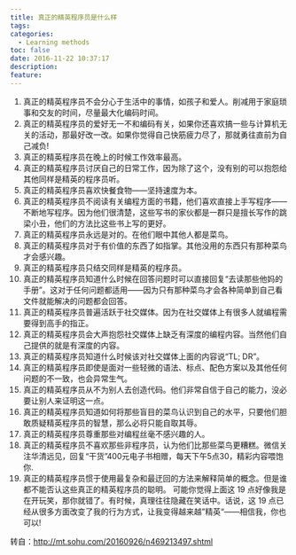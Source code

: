 ```yaml
---
title: 真正的精英程序员是什么样
tags:
categories:
  - Learning methods
toc: false
date: 2016-11-22 10:37:17
description: 
feature:
---
```


1. 真正的精英程序员不会分心于生活中的事情，如孩子和爱人。削减用于家庭琐事和交友的时间，尽量最大化编码时间。
2. 真正的精英程序员的爱好无一不和编码有关，如果你还喜欢搞一些与计算机无关的活动，那最好改一改。如果你觉得自己快筋疲力尽了，那就勇往直前为自己减负!
3. 真正的精英程序员在晚上的时候工作效率最高。
4. 真正的精英程序员讨厌自己的日常工作，因为除了这个，没有别的可以抱怨给其他同样是精英的程序员听。
5. 真正的精英程序员喜欢快餐食物——坚持速度为本。
6. 真正的精英程序员不阅读有关编程方面的书籍，他们喜欢直接上手写程序——不断地写程序。因为他们很清楚，这些写书的家伙都是一群只是擅长写作的跳梁小丑，他们的方法比这些书上写的更好。
7. 真正的精英程序员永远是对的。在他们眼中其他人都是菜鸟。
8. 真正的精英程序员对于有价值的东西了如指掌。其他没用的东西只有那种菜鸟才会感兴趣。
9. 真正的精英程序员只结交同样是精英的程序员。
10. 真正的精英程序员知道什么时候在回答问题时可以直接回复“去读那些他妈的手册”。这对于任何问题都适用——因为只有那种菜鸟才会各种简单到自己看文件就能解决的问题都会回答。
11. 真正的精英程序员普遍活跃于社交媒体。因为在社交媒体上有很多人就编程需要得到高手的指正。
12. 真正的精英程序员会大声抱怨社交媒体上缺乏有深度的编程内容。当然他们自己提供的就是有深度的内容。
13. 真正的精英程序员知道什么时候该对社交媒体上面的内容说“TL; DR”。
14. 真正的精英程序员即使是面对一些轻微的语法、标点、配色方案以及其他任何问题的不一致，也会异常生气。
15. 真正的精英程序员从不为别人去创造代码。他们非常自信于自己的能力，没必要让别人来证明这一点。
16. 真正的精英程序员知道如何将那些盲目的菜鸟认识到自己的水平，只要他们胆敢质疑精英程序员的智慧，那么必将只能自取其辱。
17. 真正的精英程序员尊重那些对编程丝毫不感兴趣的人。
18. 真正的精英程序员不喜欢那些非程序员，认为他们比那些菜鸟更糟糕。微信关注华清远见，回复“干货”400元电子书相赠，每天下午5点30，精彩内容喂饱你.
19. 真正的精英程序员惯于使用最复杂和最迂回的方法来解释简单的概念。但是谁都不能否认这些真正的精英程序员的聪明。
可能你觉得上面这 19 点好像我是在开玩笑，那你就错了。有时候，真理往往隐藏在笑话中。话说，这 19 点已经从很多方面改变了我的行为方式，让我变得越来越”精英“——相信我，你也可以!

转自：http://mt.sohu.com/20160926/n469213497.shtml